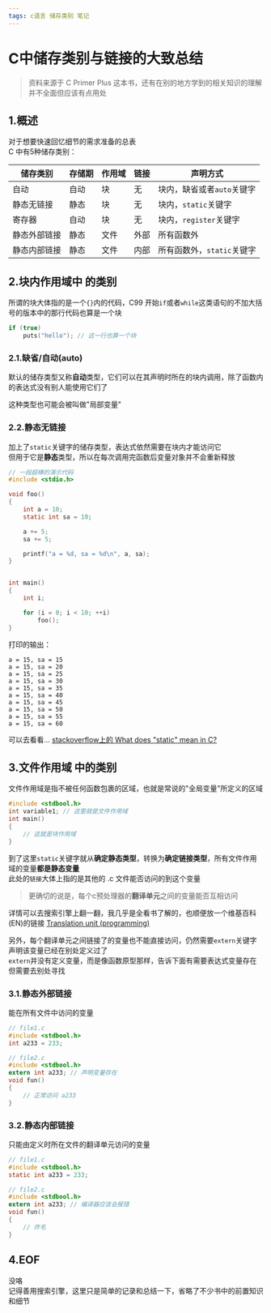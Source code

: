 ```yaml
---
tags: c语言 储存类别 笔记
---
```

# C中储存类别与链接的大致总结

> 资料来源于 C Primer Plus 这本书，还有在别的地方学到的相关知识的理解\
> 并不全面但应该有点用处

## 1.概述

对于想要快速回忆细节的需求准备的总表\
C 中有5种储存类别：

|储存类别|存储期|作用域|链接|声明方式|
|--|--|--|--|--|
|自动|自动|块|无|块内，缺省或者`auto`关键字|
|静态无链接|静态|块|无|块内，`static`关键字|
|寄存器|自动|块|无|块内，`register`关键字|
|静态外部链接|静态|文件|外部|所有函数外|
|静态内部链接|静态|文件|内部|所有函数外，`static`关键字|

## 2.块内作用域中 的类别

所谓的块大体指的是一个`{}`内的代码，C99 开始`if`或者`while`这类语句的不加大括号的版本中的那行代码也算是一个块

```c
if (true)
    puts("hello"); // 这一行也算一个块
```

### 2.1.缺省/自动(auto)

默认的储存类型又称**自动**类型，它们可以在其声明时所在的块内调用，除了函数内的表达式没有别人能使用它们了

这种类型也可能会被叫做"局部变量"

### 2.2.静态无链接

加上了`static`关键字的储存类型，表达式依然需要在块内才能访问它\
但用于它是**静态**类型，所以在每次调用完函数后变量对象并不会重新释放

```c
// 一段超棒的演示代码
#include <stdio.h>

void foo()
{
    int a = 10;
    static int sa = 10;

    a += 5;
    sa += 5;

    printf("a = %d, sa = %d\n", a, sa);
}


int main()
{
    int i;

    for (i = 0; i < 10; ++i)
        foo();
}
```

打印的输出：

```text
a = 15, sa = 15
a = 15, sa = 20
a = 15, sa = 25
a = 15, sa = 30
a = 15, sa = 35
a = 15, sa = 40
a = 15, sa = 45
a = 15, sa = 50
a = 15, sa = 55
a = 15, sa = 60
```

可以去看看... [stackoverflow上的 What does "static" mean in C?](https://stackoverflow.com/questions/572547/what-does-static-mean-in-c)

## 3.文件作用域 中的类别

文件作用域是指不被任何函数包裹的区域，也就是常说的"全局变量"所定义的区域

```c
#include <stdbool.h>
int variable1; // 这里就是文件作用域
int main()
{
    // 这就是块作用域
}
```

到了这里`static`关键字就从**确定静态类型**，转换为**确定链接类型**，所有文件作用域的变量**都是静态变量**\
此处的`链接`大体上指的是其他的 .c 文件能否访问的到这个变量

> 更确切的说是，每个c预处理器的**翻译单元**之间的变量能否互相访问

详情可以去搜索引擎上翻一翻，我几乎是全看书了解的，也顺便放一个维基百科(EN)的链接 [Translation unit (programming)](https://en.wikipedia.org/wiki/Translation_unit_(programming))

另外，每个翻译单元之间链接了的变量也不能直接访问，仍然需要`extern`关键字声明该变量已经在别处定义过了\
`extern`并没有定义变量，而是像函数原型那样，告诉下面有需要表达式变量存在但需要去别处寻找

### 3.1.静态外部链接

能在所有文件中访问的变量

```c
// file1.c
#include <stdbool.h>
int a233 = 233;

// file2.c
#include <stdbool.h>
extern int a233; // 声明变量存在
void fun()
{
    // 正常访问 a233
}
```

### 3.2.静态内部链接

只能由定义时所在文件的翻译单元访问的变量

```c
// file1.c
#include <stdbool.h>
static int a233 = 233;

// file2.c
#include <stdbool.h>
extern int a233; // 编译器应该会报错
void fun()
{
    // 炸毛
}
```

## 4.EOF

没咯\
记得善用搜索引擎，这里只是简单的记录和总结一下，省略了不少书中的前置知识和细节
